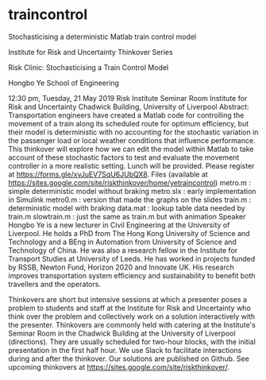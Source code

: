 # traincontrol
Stochasticising a deterministic Matlab train control model

Institute for Risk and Uncertainty Thinkover Series

Risk Clinic: Stochasticising a Train Control Model

Hongbo Ye
School of Engineering

12:30 pm, Tuesday, 21 May 2019
Risk Institute Seminar Room
Institute for Risk and Uncertainty
Chadwick Building, University of Liverpool
Abstract: Transportation engineers have created a Matlab code for controlling the movement of a train along its scheduled route for optimum efficiency, but their model is deterministic with no accounting for the stochastic variation in the passenger load or local weather conditions that influence performance.  This thinkover will explore how we can edit the model within Matlab to take account of these stochastic factors to test and evaluate the movement controller in a more realistic setting.
Lunch will be provided.  Please register at https://forms.gle/xvJuEV7SqU6JUbQX8. 
Files (available at https://sites.google.com/site/riskthinkover/home/yetraincontrol) 
    metro.m : simple deterministic model without braking
    metro.slx : early implementation in Simulink 
    metro0.m : version that made the graphs on the slides
    train.m : deterministic model with braking
    data.mat : lookup table data needed by train.m
    slowtrain.m : just the same as train.m but with animation 
Speaker Hongbo Ye is a new lecturer in Civil Engineering at the University of Liverpool. He holds a PhD from The Hong Kong University of Science and Technology and a BEng in Automation from University of Science and Technology of China. He was also a research fellow in the Institute for Transport Studies at University of Leeds. He has worked in projects funded by RSSB, Newton Fund, Horizon 2020 and Innovate UK. His research improves transportation system efficiency and sustainability to benefit both travellers and the operators. 

Thinkovers are short but intensive sessions at which a presenter poses a problem to students and staff at the Institute for Risk and Uncertainty who think over the problem and collectively work on a solution interactively with the presenter.  Thinkovers are commonly held with catering at the Institute's Seminar Room in the Chadwick Building at the University of Liverpool (directions). They are usually scheduled for two-hour blocks, with the initial presentation in the first half hour.  We use Slack to facilitate interactions during and after the thinkover.  Our solutions are published on Github.  See upcoming thinkovers at https://sites.google.com/site/riskthinkover/.

